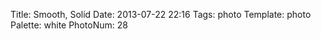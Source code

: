 Title: Smooth, Solid
Date: 2013-07-22 22:16
Tags: photo
Template: photo
Palette: white
PhotoNum: 28
